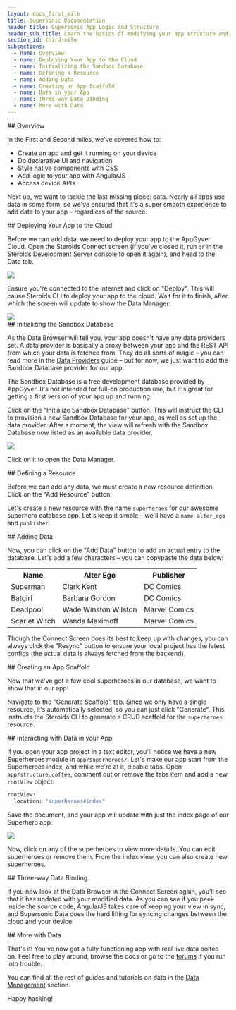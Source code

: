 ```yaml
---
layout: docs_first_mile
title: Supersonic Documentation
header_title: Supersonic App Logic and Structure
header_sub_title: Learn the basics of modifying your app structure and logic
section_id: third-mile
subsections:
  - name: Overview
  - name: Deploying Your App to the Cloud
  - name: Initializing the Sandbox Database
  - name: Defining a Resource
  - name: Adding Data
  - name: Creating an App Scaffold
  - name: Data in your App
  - name: Three-way Data Binding
  - name: More with Data
---
```

<section class="docs-section" id="overview">
## Overview

In the First and Second miles, we've covered how to:

 - Create an app and get it running on your device
 - Do declarative UI and navigation
 - Style native components with CSS
 - Add logic to your app with AngularJS
 - Access device APIs

Next up, we want to tackle the last missing piece: data. Nearly all apps use data in some form, so we've ensured that it's a super smooth experience to add data to your app – regardless of the source.
</section>

<section class="docs-section" id="deploying-your-app-to-the-cloud">
## Deploying Your App to the Cloud

Before we can add data, we need to deploy your app to the AppGyver Cloud. Open the Steroids Connect screen (if you've closed it, run `qr` in the Steroids Development Server console to open it again), and head to the Data tab.

<img src="http://placehold.it/600x400">

Ensure you're connected to the Internet and click on "Deploy". This will cause Steroids CLI to deploy your app to the cloud. Wait for it to finish, after which the screen will update to show the Data Manager:

<img src="http://placehold.it/600x400">
</section>

<section class="docs-section" id="initializing-the-sandbox-database">
## Initializing the Sandbox Database

As the Data Browser will tell you, your app doesn't have any data providers set. A data provider is basically a proxy between your app and the REST API from which your data is fetched from. They do all sorts of magic – you can read more in the [Data Providers][data-providers] guide – but for now, we just want to add the Sandbox Database provider for our app.

The Sandbox Database is a free development database provided by AppGyver. It's not intended for full-on production use, but it's great for getting a first version of your app up and running.

Click on the "Initialize Sandbox Database" button. This will instruct the CLI to provision a new Sandbox Database for your app, as well as set up the data provider. After a moment, the view will refresh with the Sandbox Database now listed as an available data provider.

<img src="http://placehold.it/600x400">

Click on it to open the Data Manager.
</section>

<section class="docs-section" id="defining-a-resource">
## Defining a Resource

Before we can add any data, we must create a new resource definition. Click on the "Add Resource" button.

Let's create a new resource with the name `superheroes` for our awesome superhero database app. Let's keep it simple – we'll have a `name`, `alter_ego` and `publisher`.
</section>

<section class="docs-section" id="adding-data">
## Adding Data

Now, you can click on the "Add Data" button to add an actual entry to the database. Let's add a few characters – you can copypaste the data below:

<table class="table">
  <tr>
    <th>Name</th>
    <th>Alter Ego</th>
    <th>Publisher</th>
  </tr>
  <tr>
    <td>Superman</td>
    <td>Clark Kent</td>
    <td>DC Comics</td>
  </tr>
  <tr>
    <td>Batgirl</td>
    <td>Barbara Gordon</td>
    <td>DC Comics</td>
  </tr>
  <tr>
    <td>Deadpool</td>
    <td>Wade Winston Wilston</td>
    <td>Marvel Comics</td>
  </tr>
  <tr>
    <td>Scarlet Witch</td>
    <td>Wanda Maximoff</td>
    <td>Marvel Comics</td>
  </tr>
</table>

Though the Connect Screen does its best to keep up with changes, you can always click the "Resync" button to ensure your local project has the latest configs (the actual data is always fetched from the backend).
</section>

<section class="docs-section" id="creating-an-app-scaffold">
## Creating an App Scaffold

Now that we've got a few cool superheroes in our database, we want to show that in our app!

Navigate to the "Generate Scaffold" tab. Since we only have a single resource, it's automatically selected, so you can just click "Generate". This instructs the Steroids CLI to generate a CRUD scaffold for the `superheroes` resource.
</section>

<section class="docs-section" id="data-in-your-app">
## Interacting with Data in your App

If you open your app project in a text editor, you'll notice we have a new Superheroes module in `app/superheroes/`. Let's make our app start from the Superheroes index, and while we're at it, disable tabs. Open `app/structure.coffee`, comment out or remove the tabs item and add a new `rootView` object:

```coffeescript
rootView:
  location: "superheroes#index"
```

Save the document, and your app will update with just the index page of our Superhero app:

<img src="http://placehold.it/400x600">

Now, click on any of the superheroes to view more details. You can edit superheroes or remove them. From the index view, you can also create new superheroes.
</section>

<section class="docs-section" id="three-way-data-binding">
## Three-way Data Binding

If you now look at the Data Browser in the Connect Screen again, you'll see that it has updated with your modified data. As you can see if you peek inside the source code, AngularJS takes care of keeping your view in sync, and Supersonic Data does the hard lifting for syncing changes between the cloud and your device.
</section>

<section class="docs-section" id="more-with-data">
## More with Data

That's it! You've now got a fully functioning app with real live data bolted on. Feel free to play around, browse the docs or go to the [forums](https://forums.appgyver.com) if you run into trouble.

You can find all the rest of guides and tutorials on data in the [Data Management][data-management] section.

Happy hacking!
</section>

[data-providers]: /supersonic/guides/supersonic-data/setup/data-providers
[data-management]: /supersonic/guides/supersonic-data
